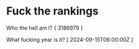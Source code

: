 # Fuck the rankings

Who the hell am I?
{ 3186979 }

What fucking year is it?
[ 2024-09-15T06:00:00Z ]
